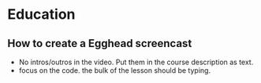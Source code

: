# Education

## How to create a Egghead screencast

- No intros/outros in the video. Put them in the course description as text.
- focus on the code. the bulk of the lesson should be typing.